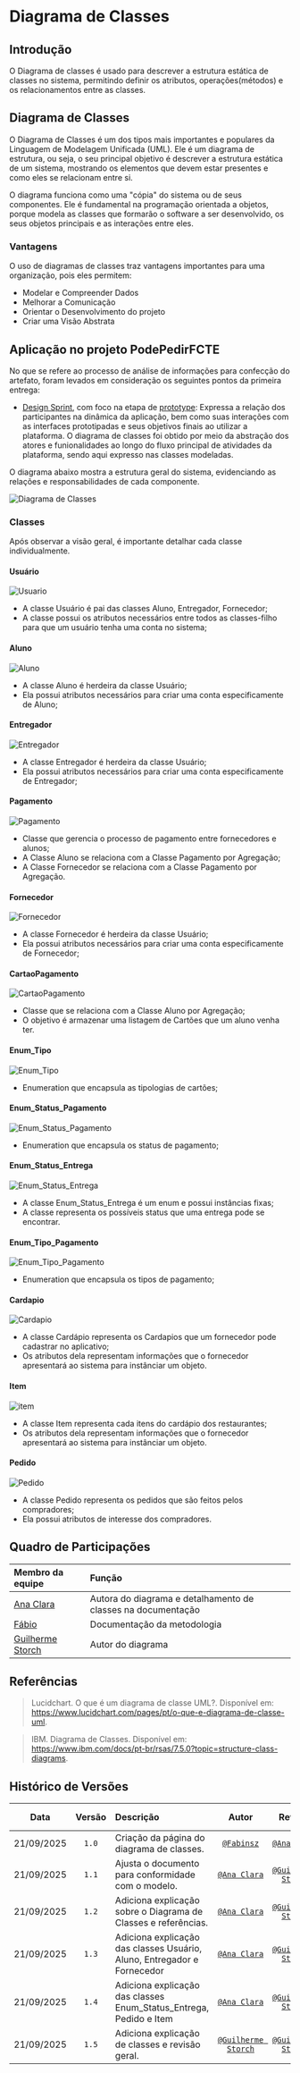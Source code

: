 # Diagrama de Classes

## Introdução

O Diagrama de classes é usado para descrever a estrutura estática de classes no sistema, permitindo definir os atributos, operações(métodos) e os relacionamentos entre as classes.

## Diagrama de Classes

O Diagrama de Classes é um dos tipos mais importantes e populares da Linguagem de Modelagem Unificada (UML). Ele é um diagrama de estrutura, ou seja, o seu principal objetivo é descrever a estrutura estática de um sistema, mostrando os elementos que devem estar presentes e como eles se relacionam entre si.

O diagrama funciona como uma "cópia" do sistema ou de seus componentes. Ele é fundamental na programação orientada a objetos, porque modela as classes que formarão o software a ser desenvolvido, os seus objetos principais e as interações entre eles.

### Vantagens
O uso de diagramas de classes traz vantagens importantes para uma organização, pois eles permitem:
- Modelar e Compreender Dados
- Melhorar a Comunicação
- Orientar o Desenvolvimento do projeto
- Criar uma Visão Abstrata

## Aplicação no projeto PodePedirFCTE

No que se refere ao processo de análise de informações para confecção do artefato, foram levados em consideração os seguintes pontos da primeira entrega:

- [Design Sprint](https://unbarqdsw2025-2-turma01.github.io/2025.2-T01-G7_PodePedirFCTE_Entrega_01/#/./Base/design-sprint/1.1.DesignSprint), com foco na etapa de [prototype](https://unbarqdsw2025-2-turma01.github.io/2025.2-T01-G7_PodePedirFCTE_Entrega_01/#/./Base/design-sprint/1.1.5.Prototype):  Expressa a relação dos participantes na dinâmica da aplicação, bem como suas interações com as interfaces prototipadas e seus objetivos finais ao utilizar a plataforma. O diagrama de classes foi obtido por meio da abstração dos atores e funionalidades ao longo do fluxo principal de atividades da plataforma, sendo aqui expresso nas classes modeladas.

O diagrama abaixo mostra a estrutura geral do sistema, evidenciando as relações e responsabilidades de cada componente.
<p align="center">

  ![Diagrama de Classes](../../img/classes.svg)

</p>

### Classes

Após observar a visão geral, é importante detalhar cada classe individualmente. 

#### Usuário


![Usuario](../../img/Classes/Usuário.svg)


- A classe Usuário é pai das classes Aluno, Entregador, Fornecedor;
- A classe possui os atributos necessários entre todos as classes-filho para que um usuário tenha uma conta no sistema;


#### Aluno

![Aluno](../../img/Classes/Aluno.svg)

- A classe Aluno é herdeira da classe Usuário;
- Ela possui atributos necessários para criar uma conta especificamente de Aluno;

#### Entregador


![Entregador](../../img/Classes/Entregador.svg)

- A classe Entregador é herdeira da classe Usuário;
- Ela possui atributos necessários para criar uma conta especificamente de Entregador;

#### Pagamento


![Pagamento](../../img/Classes/Pagamento.svg)

- Classe que gerencia o processo de pagamento entre fornecedores e alunos;
- A Classe Aluno se relaciona com a Classe Pagamento por Agregação;
- A Classe Fornecedor se relaciona com a Classe Pagamento por Agregação.

#### Fornecedor


![Fornecedor](../../img/Classes/Fornecedor.svg)

- A classe Fornecedor é herdeira da classe Usuário;
- Ela possui atributos necessários para criar uma conta especificamente de Fornecedor;

#### CartaoPagamento


![CartaoPagamento](../../img/Classes/CartaoPagamento.svg)

- Classe que se relaciona com a Classe Aluno por Agregação;
- O objetivo é armazenar uma listagem de Cartões que um aluno venha ter.

#### Enum_Tipo


![Enum_Tipo](../../img/Classes/Enum_Tipo.svg)

- Enumeration que encapsula as tipologias de cartões;

#### Enum_Status_Pagamento


![Enum_Status_Pagamento](../../img/Classes/Enum_Status_Pagamento.svg)

- Enumeration que encapsula os status de pagamento;

#### Enum_Status_Entrega


![Enum_Status_Entrega](../../img/Classes/Enum_Status_Entrega.svg)

- A classe Enum_Status_Entrega é um enum e possui instâncias fixas;
- A classe representa os possíveis status que uma entrega pode se encontrar.

#### Enum_Tipo_Pagamento


![Enum_Tipo_Pagamento](../../img/Classes/Enum_Tipo_Pagamento.svg)

- Enumeration que encapsula os tipos de pagamento;


#### Cardapio


![Cardapio](../../img/Classes/Cardapio.svg)

- A classe Cardápio representa os Cardapios que um fornecedor pode cadastrar no aplicativo;
- Os atributos dela representam informações que o fornecedor apresentará ao sistema para instânciar um objeto.

#### Item


![item](../../img/Classes/item.svg)

- A classe Item representa cada itens do cardápio dos restaurantes;
- Os atributos dela representam informações que o fornecedor apresentará ao sistema para instânciar um objeto.

#### Pedido


![Pedido](../../img/Classes/Pedido.svg)

- A classe Pedido representa os pedidos que são feitos pelos compradores;
- Ela possui atributos de interesse dos compradores.

## Quadro de Participações

| **Membro da equipe** | **Função** |
| :------------- | :--------- |
| [Ana Clara](https://github.com/anabborges) | Autora do diagrama e detalhamento de classes na documentação|
| [Fábio](https://github.com/fabinsz) | Documentação da metodologia |
| [Guilherme Storch](https://github.com/storch7) | Autor do diagrama |

## Referências

> Lucidchart. O que é um diagrama de classe UML?. Disponível em: https://www.lucidchart.com/pages/pt/o-que-e-diagrama-de-classe-uml.

> IBM. Diagrama de Classes. Disponível em: https://www.ibm.com/docs/pt-br/rsas/7.5.0?topic=structure-class-diagrams.

## Histórico de Versões

| **Data**       | **Versão** | **Descrição**                         | **Autor**                                      | **Revisor**                                      | **Data da Revisão** |
| :--------: | :----: | :-------------------------------- | :----------------------------------------: | :----------------------------------------: | :-------------: |
| 21/09/2025 |  `1.0`   | Criação da página do diagrama de classes. | [`@Fabinsz`](https://github.com/fabinsz) | [`@Ana Clara`](https://github.com/anabborges) |   21/09/2025    |
| 21/09/2025 |  `1.1`   | Ajusta o documento para conformidade com o modelo. | [`@Ana Clara`](https://github.com/anabborges) | [`@Guilherme Storch`](https://github.com/storch7) |   21/09/2025    |
| 21/09/2025 |  `1.2`   | Adiciona explicação sobre o Diagrama de Classes e referências. | [`@Ana Clara`](https://github.com/anabborges) | [`@Guilherme Storch`](https://github.com/storch7) |   21/09/2025    |
| 21/09/2025 |  `1.3`   | Adiciona explicação das classes Usuário, Aluno, Entregador e Fornecedor | [`@Ana Clara`](https://github.com/anabborges) | [`@Guilherme Storch`](https://github.com/storch7) |   21/09/2025    |
| 21/09/2025 |  `1.4`   | Adiciona explicação das classes Enum_Status_Entrega, Pedido e Item | [`@Ana Clara`](https://github.com/anabborges) | [`@Guilherme Storch`](https://github.com/storch7) |   21/09/2025    |
| 21/09/2025 |  `1.5`   | Adiciona explicação de classes e revisão geral. | [`@Guilherme Storch`](https://github.com/anabborges) | [`@Guilherme Storch`](https://github.com/storch7) |   21/09/2025    |